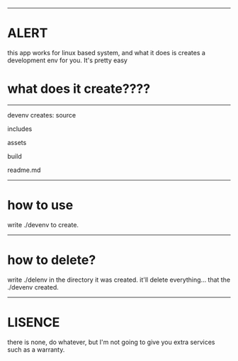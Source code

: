 

-----------
# ALERT
this app works for linux based system, and what it does is creates a development env for you.
It's pretty easy


# what does it create????
----

devenv creates:
source

includes

assets

build

readme.md

----
# how to use


write ./devenv to create.

---
# how to delete?

write ./delenv in the directory it was created.
it'll delete everything... that the ./devenv created.

---
# LISENCE
there is none, do whatever, but I'm not going to give you extra services such as a warranty. 
